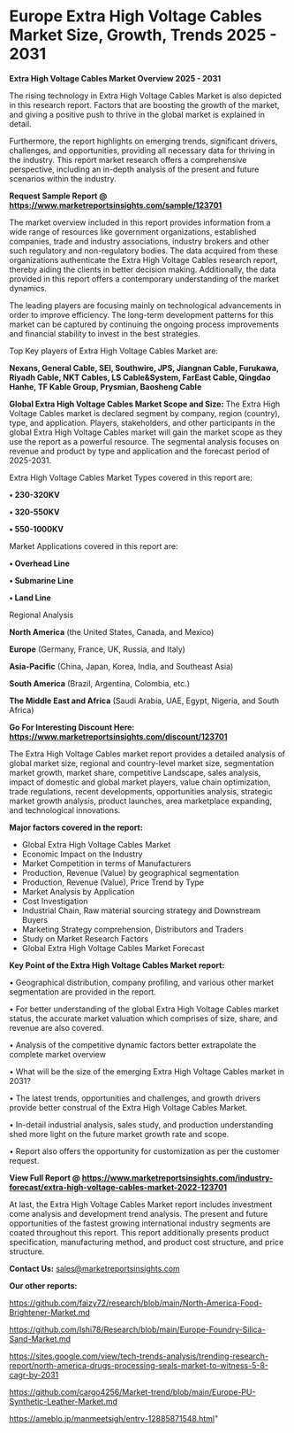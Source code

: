 # Europe Extra High Voltage Cables Market Size, Growth, Trends 2025 - 2031

<Strong> Extra High Voltage Cables Market Overview 2025 - 2031</strong>

The rising technology in Extra High Voltage Cables Market is also depicted in this research report. Factors that are boosting the growth of the market, and giving a positive push to thrive in the global market is explained in detail.

Furthermore, the report highlights on emerging trends, significant drivers, challenges, and opportunities, providing all necessary data for thriving in the industry. This report market research offers a comprehensive perspective, including an in-depth analysis of the present and future scenarios within the industry.

<strong>Request Sample Report @ <a href=https://www.marketreportsinsights.com/sample/123701>https://www.marketreportsinsights.com/sample/123701</a></strong>

The market overview included in this report provides information from a wide range of resources like government organizations, established companies, trade and industry associations, industry brokers and other such regulatory and non-regulatory bodies. The data acquired from these organizations authenticate the Extra High Voltage Cables research report, thereby aiding the clients in better decision making. Additionally, the data provided in this report offers a contemporary understanding of the market dynamics.

The leading players are focusing mainly on technological advancements in order to improve efficiency. The long-term development patterns for this market can be captured by continuing the ongoing process improvements and financial stability to invest in the best strategies.

Top Key players of Extra High Voltage Cables Market are:

<strong>Nexans, General Cable, SEI, Southwire, JPS, Jiangnan Cable, Furukawa, Riyadh Cable, NKT Cables, LS Cable&System, FarEast Cable, Qingdao Hanhe, TF Kable Group, Prysmian, Baosheng Cable</strong>

<strong><b>Global Extra High Voltage Cables Market Scope and Size:</b></strong>
The Extra High Voltage Cables market is declared segment by company, region (country), type, and application. Players, stakeholders, and other participants in the global Extra High Voltage Cables market will gain the market scope as they use the report as a powerful resource. The segmental analysis focuses on revenue and product by type and application and the forecast period of 2025-2031.

Extra High Voltage Cables Market Types covered in this report are:

<strong>• 230-320KV

• 320-550KV 

• 550-1000KV</strong>

Market Applications covered in this report are:

<strong>• Overhead Line

• Submarine Line

• Land Line</strong> 

Regional Analysis

<strong>North America</strong> (the United States, Canada, and Mexico)

<strong>Europe</strong> (Germany, France, UK, Russia, and Italy)

<strong>Asia-Pacific</strong> (China, Japan, Korea, India, and Southeast Asia)

<strong>South America</strong> (Brazil, Argentina, Colombia, etc.)

<strong>The Middle East and Africa</strong> (Saudi Arabia, UAE, Egypt, Nigeria, and South Africa)

<strong>Go For Interesting Discount Here: <a href=https://www.marketreportsinsights.com/discount/123701>https://www.marketreportsinsights.com/discount/123701</a></strong>

The Extra High Voltage Cables market report provides a detailed analysis of global market size, regional and country-level market size, segmentation market growth, market share, competitive Landscape, sales analysis, impact of domestic and global market players, value chain optimization, trade regulations, recent developments, opportunities analysis, strategic market growth analysis, product launches, area marketplace expanding, and technological innovations.

<strong><b>Major factors covered in the report:</b></strong>
<ul>
  <li>Global Extra High Voltage Cables Market </li>
  <li>Economic Impact on the Industry</li>
  <li>Market Competition in terms of Manufacturers</li>
  <li>Production, Revenue (Value) by geographical segmentation</li>
  <li>Production, Revenue (Value), Price Trend by Type</li>
  <li>Market Analysis by Application</li>
  <li>Cost Investigation</li>
  <li>Industrial Chain, Raw material sourcing strategy and Downstream Buyers</li>
  <li>Marketing Strategy comprehension, Distributors and Traders</li>
  <li>Study on Market Research Factors</li>
  <li>Global Extra High Voltage Cables Market Forecast</li>
</ul>

<strong><b>Key Point of the Extra High Voltage Cables Market report:</b></strong>

• Geographical distribution, company profiling, and various other market segmentation are provided in the report.

• For better understanding of the global Extra High Voltage Cables market status, the accurate market valuation which comprises of size, share, and revenue are also covered.

• Analysis of the competitive dynamic factors better extrapolate the complete market overview

• What will be the size of the emerging Extra High Voltage Cables market in 2031?

• The latest trends, opportunities and challenges, and growth drivers provide better construal of the Extra High Voltage Cables Market.

• In-detail industrial analysis, sales study, and production understanding shed more light on the future market growth rate and scope.

• Report also offers the opportunity for customization as per the customer request.

<strong><b>View Full Report @ <a href=https://www.marketreportsinsights.com/industry-forecast/extra-high-voltage-cables-market-2022-123701>https://www.marketreportsinsights.com/industry-forecast/extra-high-voltage-cables-market-2022-123701</a></b></strong>


At last, the Extra High Voltage Cables Market report includes investment come analysis and development trend analysis. The present and future opportunities of the fastest growing international industry segments are coated throughout this report. This report additionally presents product specification, manufacturing method, and product cost structure, and price structure.

<strong>Contact Us:</strong>
sales@marketreportsinsights.com

<strong>Our other reports:</strong>

<a href=https://github.com/faizy72/research/blob/main/North-America-Food-Brightener-Market.md>https://github.com/faizy72/research/blob/main/North-America-Food-Brightener-Market.md</a>

<a href=https://github.com/Ishi78/Research/blob/main/Europe-Foundry-Silica-Sand-Market.md>https://github.com/Ishi78/Research/blob/main/Europe-Foundry-Silica-Sand-Market.md</a>

<a href=https://sites.google.com/view/tech-trends-analysis/trending-research-report/north-america-drugs-processing-seals-market-to-witness-5-8-cagr-by-2031>https://sites.google.com/view/tech-trends-analysis/trending-research-report/north-america-drugs-processing-seals-market-to-witness-5-8-cagr-by-2031</a>

<a href=https://github.com/cargo4256/Market-trend/blob/main/Europe-PU-Synthetic-Leather-Market.md>https://github.com/cargo4256/Market-trend/blob/main/Europe-PU-Synthetic-Leather-Market.md</a>

<a href=https://ameblo.jp/manmeetsigh/entry-12885871548.html>https://ameblo.jp/manmeetsigh/entry-12885871548.html</a>"
